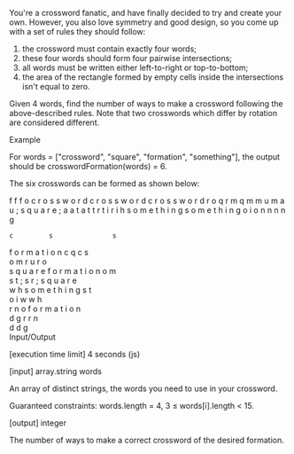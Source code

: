 You're a crossword fanatic, and have finally decided to try and create your own. However, you also love symmetry and good design, so you come up with a set of rules they should follow:

1) the crossword must contain exactly four words;
2) these four words should form four pairwise intersections;
3) all words must be written either left-to-right or top-to-bottom;
4) the area of the rectangle formed by empty cells inside the intersections isn't equal to zero.

Given 4 words, find the number of ways to make a crossword following the above-described rules. Note that two crosswords which differ by rotation are considered different.

Example

For words = ["crossword", "square", "formation", "something"], the output should be
crosswordFormation(words) = 6.

The six crosswords can be formed as shown below:

  f                         f                             f
  o                     c r o s s w o r d     c r o s s w o r d
c r o s s w o r d           r   o                   q     r
  m   q                     m   m                   u     m
  a   u            ;  s q u a r e          ;        a     a
  t   a                     t   t                   r     t
  i   r                     i   h             s o m e t h i n g
s o m e t h i n g           o   i                         o
  n                         n   n                         n
                                g                               

    c         s               s                                      
f o r m a t i o n       c     q               c         s          
    o         m         r     u               r         o      
    s q u a r e       f o r m a t i o n       o         m            
    s         t    ;    s     r            ;  s q u a r e                  
    w         h         s o m e t h i n g     s         t         
    o         i         w                     w         h     
    r         n         o                   f o r m a t i o n            
    d         g         r                     r         n         
                        d                     d         g             
Input/Output

[execution time limit] 4 seconds (js)

[input] array.string words

An array of distinct strings, the words you need to use in your crossword.

Guaranteed constraints:
words.length = 4,
3 ≤ words[i].length < 15.

[output] integer

The number of ways to make a correct crossword of the desired formation.
